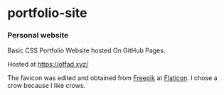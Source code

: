 # portfolio-site

### Personal website

Basic CSS Portfolio Website hosted On GitHub Pages.

Hosted at <https://offad.xyz/>

The favicon was edited and obtained from [Freepik](https://www.flaticon.com/authors/freepik) at [Flaticon](www.flaticon.com).
I chose a crow because I like crows.
